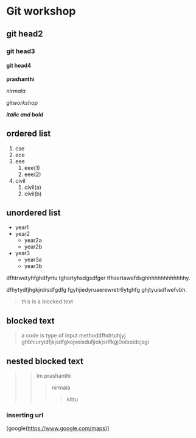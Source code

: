 # Git workshop
## git head2
### git head3
#### git head4

**prashanthi**

_nirmala_

*gitworkshop*

_**italic and bold**_

## ordered list
1. cse
2. ece
3. eee
     1. eee(1)
     2. eee(2)
4. civil
   1. civil(a)
   2. civil(b)
## unordered list
- year1
- year2
   * year2a
   * year2b
- year3
   * year3a
   * year3b

dfhtrwetyhfghdfyrtu
tghsrtyhsdgsdfger
tfhsertawefdsghhhhhhhhhhhhhy.

dfhytydfjhgkjrdrsdfgdfg
fgyhjiedyruaerewretr6ytghfg
ghjtyuisdfwefvbh.

>this is a blocked text
 
## blocked text
>a code is type of input methoddfhdrtuhjyj
ghbhiuryidfjkjsdfgkojvoisdufjiokjsrlfkgj0oiboidcjsgi
## nested blocked text
>> im prashanthi
>>> nirmala
>>>>kittu
 
 ### inserting url
 [google(https://www.google.com/maps)]
